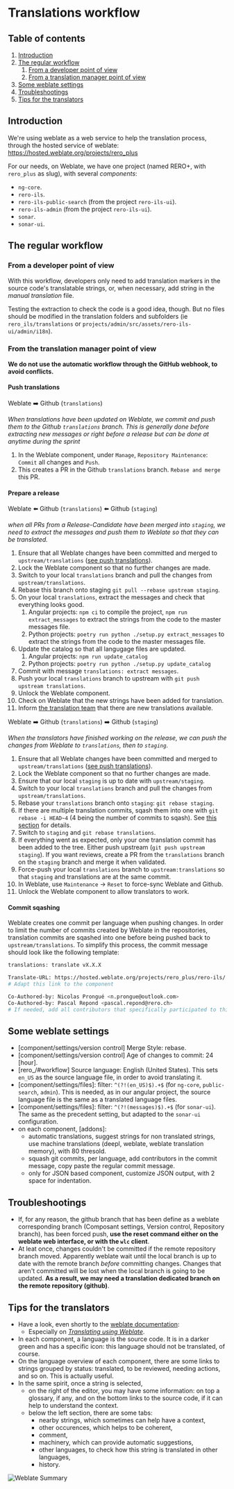 # Translations workflow

## Table of contents

1. [Introduction][6]
1. [The regular workflow][3]
   1. [From a developer point of view][13]
   1. [From a translation manager point of view][14]
1. [Some weblate settings][5]
1. [Troubleshootings][11]
1. [Tips for the translators][8]

## Introduction

We're using weblate as a web service to help the translation process, through
the hosted service of weblate: <https://hosted.weblate.org/projects/rero_plus>

For our needs, on Weblate, we have one project (named RERO+, with `rero_plus`
as slug), with several *components*:

- `ng-core`.
- `rero-ils`.
- `rero-ils-public-search` (from the project `rero-ils-ui`).
- `rero-ils-admin` (from the project `rero-ils-ui`).
- `sonar`.
- `sonar-ui`.

## The regular workflow

### From a developer point of view

With this workflow, developers only need to add translation markers in the source code's translatable strings, or, when necessary, add string in the
*manual translation* file.

Testing the extraction to check the code is a good idea, though. But no files
should be modified in the translation folders and subfolders (ie
`rero_ils/translations` or `projects/admin/src/assets/rero-ils-ui/admin/i18n`).

### From the translation manager point of view

**We do not use the automatic workflow through the GitHub webhook, to avoid
conflicts.**

#### Push translations

Weblate :arrow_right: Github (`translations`)

*When translations have been updated on Weblate, we commit and push them to the Github `translations` branch. This is generally done before extracting new messages or right before a release but can be done at anytime during the sprint*

1. In the Weblate component, under `Manage`, `Repository Maintenance`: `Commit` all changes and `Push`.
2. This creates a PR in the Github `translations` branch. `Rebase and merge` this PR.

#### Prepare a release

Weblate :arrow_left: Github (`translations`) :arrow_left: Github (`staging`)

*when all PRs from a Release-Candidate have been merged into `staging`, we need to extract the messages and push them to Weblate so that they can be translated.*

1. Ensure that all Weblate changes have been committed and merged to `upstream/translations` ([see push translations](#push-translations)).
2. Lock the Weblate component so that no further changes are made.
2. Switch to your local `translations` branch and pull the changes from `upstream/translations`.
4. Rebase this branch onto staging `git pull --rebase upstream staging`.
3. On your local `translations`, extract the messages and check that everything looks good.
   1. Angular projects: `npm ci` to compile the project, `npm run extract_messages` to extract the strings from the code to the master messages file.
   2. Python projects: `poetry run python ./setup.py extract_messages` to extract the strings from the code to the master messages file.
4. Update the catalog so that all langugage files are updated.
   1. Angular projects: `npm run update_catalog`
   2. Python projects: `poetry run python ./setup.py update_catalog`
5. Commit with message `translations: extract messages`.
6. Push your local `translations` branch to upstream with `git push upstream translations`.
7. Unlock the Weblate component.
8. Check on Weblate that the new strings have been added for translation.
9. Inform [the translation team](https://gitter.im/rero/reroils-translations) that there are new translations available.

Weblate :arrow_right: Github (`translations`) :arrow_right: Github (`staging`)

*When the translators have finished working on the release, we can push the changes from Weblate to `translations`, then to `staging`.*

1. Ensure that all Weblate changes have been committed and merged to `upstream/translations` ([see push translations](#push-translations)).
2. Lock the Weblate component so that no further changes are made.
3. Ensure that our local `staging` is up to date with `upstream/staging`.
4. Switch to your local `translations` branch and pull the changes from `upstream/translations`.
5. Rebase your `translations` branch onto `staging`: `git rebase staging`.
6. If there are multiple translation commits, sqash them into one with `git rebase -i HEAD~4` (4 being the number of commits to sqash). See [this section](#commit-sqashing) for details.
7. Switch to `staging` and `git rebase translations`.
8. If everything went as expected, only your one translation commit has been added to the tree. Either push upstream (`git push upstream staging`). If you want reviews, create a PR from the `translations` branch on the `staging` branch and merge it when validated.
9. Force-push your local `translations` branch to `upstream:translations` so that `staging` and translations are at the same commit.
10. In Weblate, use `Maintenance` -> `Reset` to force-sync Weblate and Github.
11. Unlock the Weblate component to allow translators to work.

#### Commit sqashing

Weblate creates one commit per language when pushing changes. In order to limit the number of commits created by Weblate in the repositories, translation commits are sqashed into one before being pushed back to `upstream/translations`. To simplify this process, the commit message should look like the following template:

```bash
translations: translate vX.X.X

Translate-URL: https://hosted.weblate.org/projects/rero_plus/rero-ils/
# Adapt this link to the component

Co-Authored-by: Nicolas Prongué <n.prongue@outlook.com>
Co-Authored-by: Pascal Repond <pascal.repond@rero.ch>
# If needed, add all contributors that specifically participated to this particular commit (optional)
```

## Some weblate settings

- [component/settings/version control] Merge Style: rebase.
- [component/settings/version control] Age of changes to commit: 24 [hour].
- [rero_/#workflow] Source language: English (United States). This sets `en_US`
  as the source language file, in order to avoid translating it.
- [component/settings/files]: filter: `^(?!(en_US)$).+$` (for `ng-core`,
  `public-search`, `admin`). This is needed, as in our angular project, the
  source language file is the same as a translated language files.
- [component/settings/files]: filter: `^(?!(messages)$).+$` (for `sonar-ui`).
  The same as the precedent setting, but adapted to the `sonar-ui`
  configuration.
- on each component, [addons]:
  - automatic translations, suggest strings for non translated strings, use
    machine translations (deepl, weblate, weblate translation memory), with
    80 thresold.
  - squash git commits, per language, add contributors in the commit message,
    copy paste the regular commit message.
  - only for JSON based component, customize JSON output, with 2 space for
      indentation.

## Troubleshootings

- If, for any reason, the github branch that has been define as a weblate
  corresponding branch (Composant settings, Version control, Repository
  branch), has been forced push, **use the reset command either on the weblate
  web interface, or with the `wlc` client**.
- At leat once, changes couldn't be committed if the remote repository branch
  moved. Apparently weblate wait until the local branch is up to date with the
  remote branch *before* committing changes. Changes that aren't committed will
  be lost when the local branch is going to be updated. **As a result, we may
  need a translation dedicated branch on the remote repository (github)**.

## Tips for the translators

- Have a look, even shortly to the [weblate documentation][9]:
  - Especially on [*Translating using Weblate*][10].
- In each component, a language is the source code. It is in a darker green and
  has a specific icon: this language should not be translated, of course.
- On the language overview of each component, there are some links to strings
  grouped by status: translated, to be reviewed, needing actions, and so on.
  This is actually useful.
- In the same spirit, once a string is selected,
  - on the right of the editor, you may have some information: on top a
    glossary, if any, and on the bottom links to the source code, if it can
    help to understand the context.
  - below the left section, there are some tabs:
    - nearby strings, which sometimes can help have a context,
    - other occurences, which helps to be coherent,
    - comment,
    - machinery, which can provide automatic suggestions,
    - other languages, to check how this string is translated in other
      languages,
    - history.

![Weblate Summary](intro_weblate.jpg)

[1]: https://docs.weblate.org/en/latest/admin/continuous.html#automatically-receiving-changes-from-github
[2]: https://docs.weblate.org/en/latest/admin/continuous.html#avoiding-merge-conflicts
[3]: #the-regular-workflow
[4]: https://docs.weblate.org/en/latest/wlc.html
[5]: #some-weblate-settings
[6]: #introduction
[7]: #the-very-first-time
[8]: #tips-for-the-translators
[9]: https://docs.weblate.org
[10]: https://docs.weblate.org/en/latest/user/translating.html
[11]: #troubleshootings
[12]: https://hosted.weblate.org/projects/rero_plus/
[13]: #from-a-developer-point-of-view
[14]: #from-a-translation-manager-point-of-view
